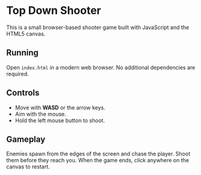 # Top Down Shooter

This is a small browser-based shooter game built with JavaScript and the HTML5 canvas.

## Running

Open `index.html` in a modern web browser. No additional dependencies are required.

## Controls

- Move with **WASD** or the arrow keys.
- Aim with the mouse.
- Hold the left mouse button to shoot.

## Gameplay

Enemies spawn from the edges of the screen and chase the player. Shoot them before they reach you.
When the game ends, click anywhere on the canvas to restart.
